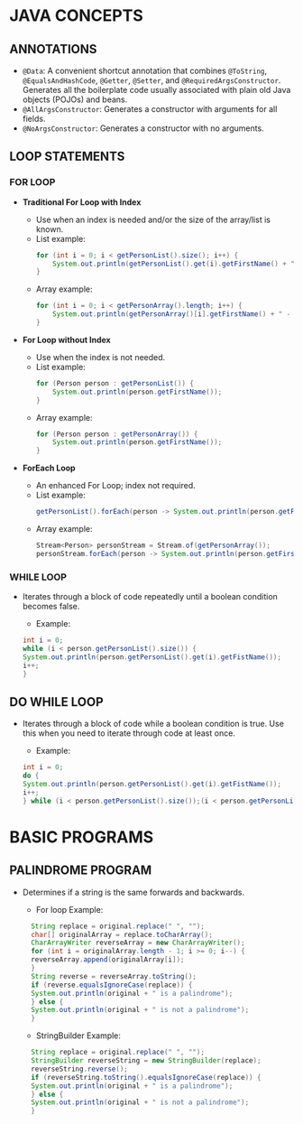 # JAVA CONCEPTS

## ANNOTATIONS

- `@Data`: A convenient shortcut annotation that combines `@ToString`, `@EqualsAndHashCode`, `@Getter`, `@Setter`, and `@RequiredArgsConstructor`. Generates all the boilerplate code usually associated with plain old Java objects (POJOs) and beans.
- `@AllArgsConstructor`: Generates a constructor with arguments for all fields.
- `@NoArgsConstructor`: Generates a constructor with no arguments.

## LOOP STATEMENTS

### FOR LOOP

- **Traditional For Loop with Index**
    - Use when an index is needed and/or the size of the array/list is known.
    - List example:
      ```java
      for (int i = 0; i < getPersonList().size(); i++) {
          System.out.println(getPersonList().get(i).getFirstName() + " - " + i);
      }
      ```
    - Array example:
      ```java
      for (int i = 0; i < getPersonArray().length; i++) {
          System.out.println(getPersonArray()[i].getFirstName() + " - " + i);
      }
      ```

- **For Loop without Index**
    - Use when the index is not needed.
    - List example:
      ```java
      for (Person person : getPersonList()) {
          System.out.println(person.getFirstName());
      }
      ```
    - Array example:
      ```java
      for (Person person : getPersonArray()) {
          System.out.println(person.getFirstName());
      }
      ```

- **ForEach Loop**
    - An enhanced For Loop; index not required.
    - List example:
      ```java
      getPersonList().forEach(person -> System.out.println(person.getFirstName()));
      ```
    - Array example:
      ```java
      Stream<Person> personStream = Stream.of(getPersonArray());
      personStream.forEach(person -> System.out.println(person.getFirstName()));
      ```
### WHILE LOOP
  - Iterates through a block of code repeatedly until a boolean condition becomes false.

    - Example:
    ```java
    int i = 0;
    while (i < person.getPersonList().size()) {
    System.out.println(person.getPersonList().get(i).getFistName());
    i++;
    }
    ```

## DO WHILE LOOP
- Iterates through a block of code while a boolean condition is true. Use this when you need to iterate through code at least once.

    - Example:
    ```java
    int i = 0;
    do {
    System.out.println(person.getPersonList().get(i).getFistName());
    i++;
    } while (i < person.getPersonList().size());(i < person.getPersonList().size());
     ```

# BASIC PROGRAMS

## PALINDROME PROGRAM
- Determines if a string is the same forwards and backwards.

  - For loop Example:
  ```java
    String replace = original.replace(" ", "");
    char[] originalArray = replace.toCharArray();
    CharArrayWriter reverseArray = new CharArrayWriter();
    for (int i = originalArray.length - 1; i >= 0; i--) {
    reverseArray.append(originalArray[i]);
    }
    String reverse = reverseArray.toString();
    if (reverse.equalsIgnoreCase(replace)) {
    System.out.println(original + " is a palindrome");
    } else {
    System.out.println(original + " is not a palindrome");
    }
  ```
  - StringBuilder Example:
  ```java
    String replace = original.replace(" ", "");
    StringBuilder reverseString = new StringBuilder(replace);
    reverseString.reverse();
    if (reverseString.toString().equalsIgnoreCase(replace)) {
    System.out.println(original + " is a palindrome");
    } else {
    System.out.println(original + " is not a palindrome");
    }
  ```